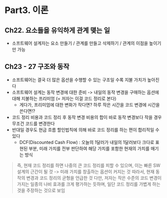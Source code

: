 # Part3. 이론

## Ch22. 요소들을 유익하게 관계 맺는 일

- 소프트웨어 설계자는 요소 만들기 / 관계를 만들고 삭제하기 / 관계의 이점을 높이기만 가능

## Ch23 - 27 구조와 동작

- 소프트웨어는 결국 더 많은 옵션을 수행할 수 있는 구조일 수록 지불 가치가 높아진다
- 소프트웨어 설계는 동작 변경에 대한 준비 -> 내일의 동작 변경을 구매하는 옵션에 대해 지불하는 프리미엄 (= 저자는 이걸 코드 정리로 본다)
  - 게다가, 프리미엄에 대한 변화가 작다면? 하루 작은 시간을 코드 변경에 시간을 쓴다면!?
- 코드 정리 비용과 코드 정리 후 동작 변경 비용의 합이 바로 동작 변경보다 작을 경우 무조건 코드를 변경한다
- 반대일 경우도 현금 흐름 할인법칙에 의해 바로 코드 정리를 하는 편이 합리적일 수 있다
  - DCF(Discounted Cash Flow) : 오늘의 1달러가 내일의 1달러보다 크다로 표현된 부분, 미래 가치를 전부 판단하여 해당 가치를 포함한 현재의 가치를 매기는 방식

> 즉, 현재 코드 정리를 하면 나중의 큰 코드 정리를 피할 수 있으며, 이는 빠른 SW 설계의 근간이 될 것 -> 미래 가치를 창출하는 옵션이 커지는 것
> 따라서, 현재 동작의 변경과 코드 정리의 균형을 언급한 것
> 다만, 저자는 작은 수준의 코드 변경이 가지는 일종의 나비 효과를 크게 평가하는 듯하며, 일단 코드 정리를 가볍게 하는 것을 주장하는 것으로 보임
